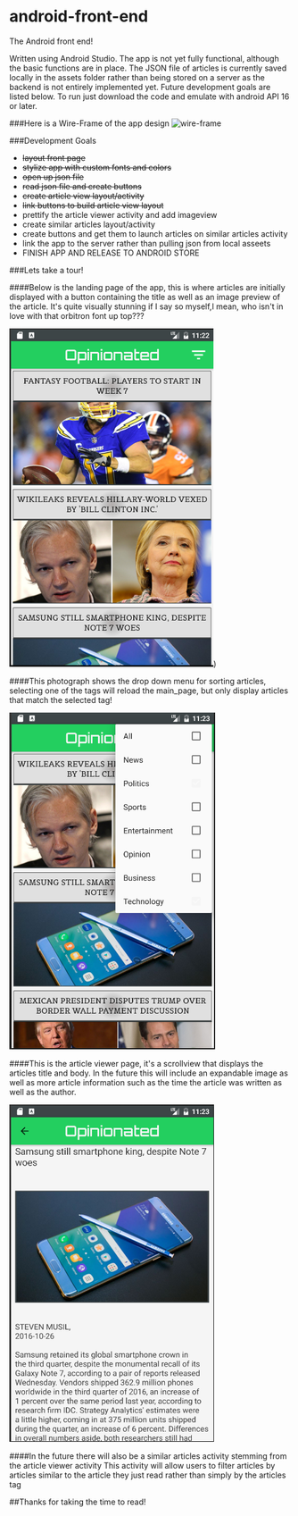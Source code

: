 # android-front-end
The Android front end!

Written using Android Studio. The app is not yet fully functional, although the basic functions are in place.
The JSON file of articles is currently saved locally in the assets folder rather than being stored on a server as the backend is not entirely implemented yet. Future development goals are listed below.
To run just download the code and emulate with android API 16 or later.

###Here is a Wire-Frame of the app design
![wire-frame](http://i.imgur.com/2E6PX0F.png)

###Development Goals
- <s>layout front page</s>
- <s>stylize app with custom fonts and colors</s>
- <s>open up json file</S>
- <s>read json file and create buttons</s>
- <s>create article view layout/activity</s>
- <s>link buttons to build article view layout</s>
- prettify the article viewer activity and add imageview
- create similar articles layout/activity
- create buttons and get them to launch articles on similar articles activity
- link the app to  the server rather than pulling json from local asseets
- FINISH APP AND RELEASE TO ANDROID STORE

###Lets take a tour!

####Below is the landing page of the app, this is where articles are initially displayed with a button containing the title as well as an image preview of the article. It's quite visually stunning if I say so myself,I mean, who isn't in love with that orbitron font up top???

![main_page](images/main_page.png))

####This photograph shows the drop down menu for sorting articles, selecting one of the tags will reload the main_page, but only display articles that match the selected tag!

![tag_sort](images/main_page_sort.png)

####This is the article viewer page, it's a scrollview that displays the articles title and body. In the future this will include an expandable image as well as more article information such as the time the article was written as well as the author.

![article_viewer](images/article_viewer.png)

####In the future there will also be a similar articles activity stemming from the article viewer activity This activity will allow users to filter articles by articles similar to the article they just read rather than simply by the articles tag

##Thanks for taking the time to read!

